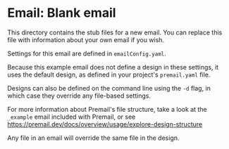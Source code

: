 # Email: Blank email

This directory contains the stub files for a new email. You can replace this
file with information about your own email if you wish.

Settings for this email are defined in `emailConfig.yaml`.

Because this example email does not define a design in these settings, it uses
the default design, as defined in your project's `premail.yaml` file.

Designs can also be defined on the command line using the `-d` flag, in which
case they override any file-based settings.

For more information about Premail's file structure, take a look at the
`_example` email included with Premail, or see
https://premail.dev/docs/overview/usage/explore-design-structure

Any file in an email will override the same file in the design.
